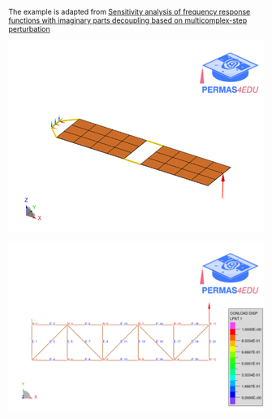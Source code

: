 The example is adapted from [Sensitivity analysis of frequency response functions with imaginary parts decoupling based on multicomplex-step perturbation](https://doi.org/10.1016/j.apm.2024.115669)

![Solar wing structure](solar_wing.png "Solar wing structure")

![Plane truss structure](planar_truss.png)

